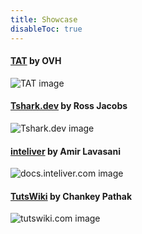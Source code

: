 ```yaml
---
title: Showcase
disableToc: true
---
```


#### [TAT](https://ovh.github.io/tat/overview/) by OVH
![TAT image](/images/showcase/tat.png?width=50pc)

#### [Tshark.dev](https://tshark.dev) by Ross Jacobs
![Tshark.dev image](/images/showcase/tshark_dev.png?width=50pc)

#### [inteliver](https://docs.inteliver.com) by Amir Lavasani
![docs.inteliver.com image](/images/showcase/inteliver_docs.png?width=50pc)

#### [TutsWiki](https://tutswiki.com/) by Chankey Pathak
![tutswiki.com image](/images/showcase/tutswiki.png?width=50pc)
